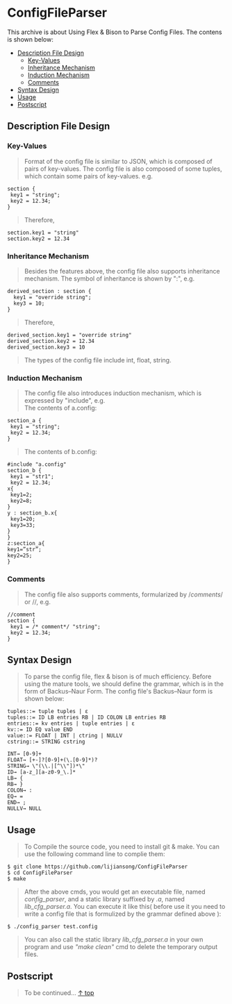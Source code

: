 # ConfigFileParser
This archive is about Using Flex &amp; Bison to Parse Config Files. The contens is shown below:<br>
* [Description File Design](#description-file-design)
  * [Key-Values](#key-values)
  * [Inheritance Mechanism](#inheritance-mechanism)
  * [Induction Mechanism](#induction-mechanism)
  * [Comments](#comments)
* [Syntax Design](#syntax-design)
* [Usage](#usage)
* [Postscript](#postscript)

## Description File Design
### Key-Values
> Format of the config file is similar to JSON, which is composed of pairs of key-values. The config file is also composed of some tuples, which contain some pairs of key-values. e.g.

```
section {
 key1 = "string";
 key2 = 12.34;
}
```

> Therefore,

```
section.key1 = "string"
section.key2 = 12.34
```
### Inheritance Mechanism
> Besides the features above, the config file also supports inheritance mechanism. The symbol of inheritance is shown by ":", e.g.<br>

```
derived_section : section {
  key1 = "override string";
  key3 = 10;
}
```
> Therefore,

```
derived_section.key1 = "override string"
derived_section.key2 = 12.34
derived_section.key3 = 10
```
> The types of the config file include int, float, string.<br>

### Induction Mechanism
> The config file also introduces induction mechanism, which is expressed by "include", e.g.<br>
> The contents of a.config:

```
section_a {
 key1 = "string";
 key2 = 12.34;
}
```
> The contents of b.config:

```
#include "a.config"
section_b {
 key1 = "str1";
 key2 = 12.34;
x{
 key1=2;
 key2=8;
}
y : section_b.x{
 key1=20;
 key3=33;
}
}
z:section_a{
key1=”str”;
key2=25;
}
```
### Comments
> The config file also supports comments, formularized by /*comments*/ or //, e.g.<br>

```
//comment
section {
 key1 = /* comment*/ "string";
 key2 = 12.34;
}
```
## Syntax Design
> To parse the config file, flex & bison is of much efficiency. Before using the mature tools, we should define the grammar, which is in the form of Backus–Naur Form. The config file's  Backus–Naur form is shown below:<br>

```
tuples::= tuple tuples | ε
tuples::= ID LB entries RB | ID COLON LB entries RB
entries::= kv entries | tuple entries | ε
kv::= ID EQ value END
value::= FLOAT | INT | ctring | NULLV
cstring::= STRING cstring

INT→ [0-9]+
FLOAT→ [+-]?[0-9]+(\.[0-9]*)?
STRING→ \"(\\.|[^\\"])*\"
ID→ [a-z_][a-z0-9_\.]*
LB→ {
RB→ }
COLON→ :
EQ→ =
END→ ;
NULLV→ NULL
```

## Usage

> To Compile the source code, you need to install git & make. You can use the following command line to complie them:

```
$ git clone https://github.com/lijiansong/ConfigFileParser
$ cd ConfigFileParser
$ make
```
> After the above cmds, you would get an executable file, named *config_parser*, and a static library suffixed by *.a*, named *lib_cfg_parser.a*. You can execute it like this( before use it you need to write a config file that is formulized by the grammar defined above ):

```
$ ./config_parser test.config
```
> You can also call the static library *lib_cfg_parser.a* in your own program and use *"make clean"* cmd to delete the temporary output files.

## Postscript
> To be continued...
[↑ top](#configfileparser)
